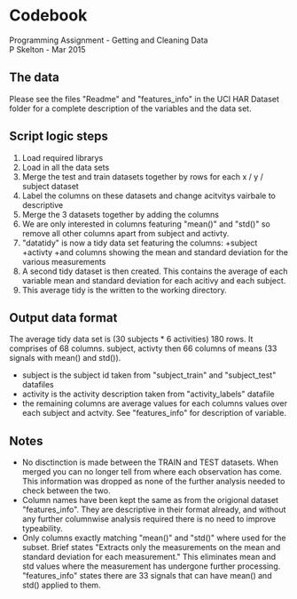 # Codebook
Programming Assignment - Getting and Cleaning Data  
P Skelton - Mar 2015

## The data
Please see the files "Readme" and "features_info" in the UCI HAR Dataset folder for a complete description of the variables and the data set.

## Script logic steps
1. Load required librarys
2. Load in all the data sets
3. Merge the test and train datasets together by rows for each x / y / subject dataset
4. Label the columns on these datasets and change acitvitys vairbale to descriptive
5. Merge the 3 datasets together by adding the columns
6. We are only interested in columns featuring "mean()" and "std()" so remove all other columns apart from subject and activty.
7. "datatidy" is now a tidy data set featuring the columns:
+subject
+activty
+and columns showing the mean and standard deviation for the various measurements
8. A second tidy dataset is then created. This contains the average of each variable mean and standard deviation for each acitivy and each subject.
9. This average tidy is the written to the working directory.

## Output data format
The average tidy data set is (30 subjects * 6 activities) 180 rows.
It comprises of 68 columns. subject, activty then 66 columns of means (33 signals with mean() and std()).
* subject is the subject id taken from "subject_train" and "subject_test" datafiles
* activity is the activity description taken from "activity_labels" datafile
* the remaining columns are average values for each columns values over each subject and actvity. See "features_info" for description of variable. 

## Notes
* No disctinction is made between the TRAIN and TEST datasets. When merged you can no longer tell from where each observation has come. This information was dropped as none of the further analysis needed to check between the two.
* Column names have been kept the same as from the origional dataset "features_info". They are descriptive in their format already, and without any further columnwise analysis required there is no need to improve typeability.
* Only columns exactly matching "mean()" and "std()" where used for the subset. Brief states "Extracts only the measurements on the mean and standard deviation for each measurement." This eliminates mean and std values where the measurement has undergone further processing. "features_info" states there are 33 signals that can have mean() and std() applied to them.


